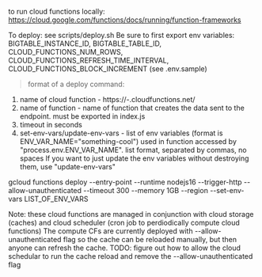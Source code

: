 to run cloud functions locally: https://cloud.google.com/functions/docs/running/function-frameworks

To deploy: see scripts/deploy.sh
Be sure to first export env variables: BIGTABLE_INSTANCE_ID, BIGTABLE_TABLE_ID, CLOUD_FUNCTIONS_NUM_ROWS, CLOUD_FUNCTIONS_REFRESH_TIME_INTERVAL, CLOUD_FUNCTIONS_BLOCK_INCREMENT (see .env.sample)

> format of a deploy command:

1. name of cloud function - https://<location>-<project>.cloudfunctions.net/<name of cloud function>
2. name of function - name of function that creates the data sent to the endpoint. must be exported in index.js
3. timeout in seconds
4. set-env-vars/update-env-vars - list of env variables (format is ENV_VAR_NAME="something-cool") used in function accessed by "process.env.ENV_VAR_NAME". list format, separated by commas, no spaces
   If you want to just update the env variables without destroying them, use "update-env-vars"

gcloud functions deploy <name of cloud function> --entry-point <name of function> --runtime nodejs16 --trigger-http --allow-unauthenticated --timeout 300 --memory 1GB --region <location> --set-env-vars LIST_OF_ENV_VARS

Note: these cloud functions are managed in conjunction with cloud storage (caches) and cloud scheduler (cron job to perdiodically compute cloud functions)
The compute CFs are currently deployed with --allow-unauthenticated flag so the cache can be reloaded manually, but then anyone can refresh the cache.
TODO: figure out how to allow the cloud schedular to run the cache reload and remove the --allow-unauthenticated flag
